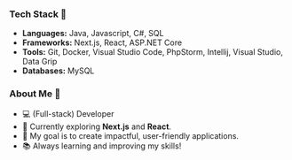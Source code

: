 ### Tech Stack 🚀
- **Languages:** Java, Javascript, C#, SQL
- **Frameworks:** Next.js, React, ASP.NET Core
- **Tools:** Git, Docker, Visual Studio Code, PhpStorm, Intellij, Visual Studio, Data Grip
- **Databases:** MySQL

### About Me 🌟
- 💻 (Full-stack) Developer
- 🌱 Currently exploring **Next.js** and **React**.
- 🎯 My goal is to create impactful, user-friendly applications.
- 📚 Always learning and improving my skills!

